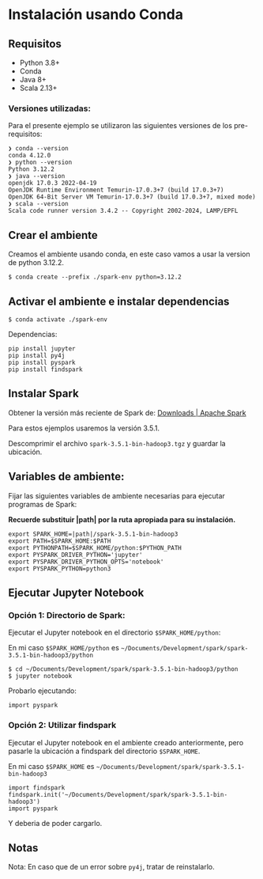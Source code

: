 # Instalación usando Conda

## Requisitos

* Python 3.8+ 
* Conda
* Java 8+ 
* Scala 2.13+

### Versiones utilizadas:

Para el presente ejemplo se utilizaron las siguientes versiones de los pre-requisitos:

```
❯ conda --version
conda 4.12.0
❯ python --version
Python 3.12.2
❯ java --version
openjdk 17.0.3 2022-04-19
OpenJDK Runtime Environment Temurin-17.0.3+7 (build 17.0.3+7)
OpenJDK 64-Bit Server VM Temurin-17.0.3+7 (build 17.0.3+7, mixed mode)
❯ scala --version
Scala code runner version 3.4.2 -- Copyright 2002-2024, LAMP/EPFL
```

## Crear el ambiente

Creamos el ambiente usando conda, en este caso vamos a usar la version de python 3.12.2.
```
$ conda create --prefix ./spark-env python=3.12.2
```

## Activar el ambiente e instalar dependencias

```
$ conda activate ./spark-env
```
Dependencias:

```
pip install jupyter
pip install py4j
pip install pyspark
pip install findspark
```

## Instalar Spark

Obtener la versión más reciente de Spark de: [Downloads | Apache Spark](https://spark.apache.org/downloads.html)

Para estos ejemplos usaremos la versión 3.5.1.

Descomprimir el archivo `spark-3.5.1-bin-hadoop3.tgz` y guardar la ubicación.

## Variables de ambiente:

Fijar las siguientes variables de ambiente necesarias para ejecutar programas de Spark:

**Recuerde substituir |path| por la ruta apropiada para su instalación.**

```
export SPARK_HOME=|path|/spark-3.5.1-bin-hadoop3
export PATH=$SPARK_HOME:$PATH
export PYTHONPATH=$SPARK_HOME/python:$PYTHON_PATH
export PYSPARK_DRIVER_PYTHON='jupyter'
export PYSPARK_DRIVER_PYTHON_OPTS='notebook'
export PYSPARK_PYTHON=python3
```

## Ejecutar Jupyter Notebook

### Opción 1: Directorio de Spark:

Ejecutar el Jupyter notebook en el directorio `$SPARK_HOME/python`:

En mi caso `$SPARK_HOME/python` es `~/Documents/Development/spark/spark-3.5.1-bin-hadoop3/python`

```
$ cd ~/Documents/Development/spark/spark-3.5.1-bin-hadoop3/python
$ jupyter notebook
```

Probarlo ejecutando:

```
import pyspark
```

### Opción 2: Utilizar findspark

Ejecutar el Jupyter notebook en el ambiente creado anteriormente, pero pasarle la ubicación a findspark del directorio `$SPARK_HOME`.

En mi caso `$SPARK_HOME` es `~/Documents/Development/spark/spark-3.5.1-bin-hadoop3`

```
import findspark
findspark.init('~/Documents/Development/spark/spark-3.5.1-bin-hadoop3')
import pyspark
```
Y deberia de poder cargarlo.

## Notas

Nota: En caso que de un error sobre `py4j`, tratar de reinstalarlo.

